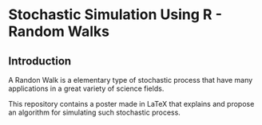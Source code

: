 # Stochastic Simulation Using R - Random Walks

## Introduction 

A Randon Walk is a elementary type of stochastic process that have many applications in a great variety of science fields.

This repository contains a poster made in LaTeX that explains and propose an algorithm for simulating such stochastic process.

